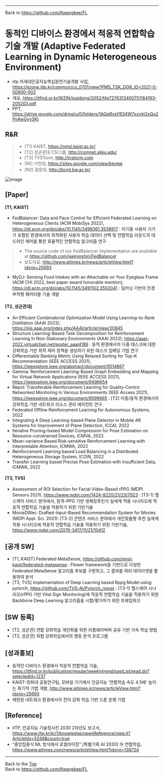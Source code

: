 ***
Back to https://github.com/Kwangkee/FL
  


# 동적인 디바이스 환경에서 적응적 연합학습기술 개발 (Adaptive Federated Learning in Dynamic Heterogeneous Environment)  
- iitp 차세대인공지능핵심원천기술개발 사업, https://ezone.iitp.kr/common/co_0701/view?PMS_TSK_DGR_ID=2021-0-00900-002 
- 개요, https://itfind.or.kr/WZIN/jugidong/2052/file7276313400751184193-205203.pdf
- PPT, https://drive.google.com/drive/u/0/folders/1AQqRxsYB34W7xzvkt2xQo2PnAwGyy3Kt

## R&R
>- [T1] KAIST, https://nmsl.kaist.ac.kr/
>- [T2] 성균관대 CSI그룹, http://comnet.skku.edu/
>- [T3] TVSTorm, http://tvstorm.com
>- [N1] 가천대, https://sites.google.com/view/keylee
>- [N2] 광운대, http://bcml.kw.ac.kr/ 

![image](https://user-images.githubusercontent.com/109835677/182520164-95e3b716-983b-4237-9d51-08193f8a2167.png)

## [Paper]
#### [T1, KAIST] 
-	FedBalancer: Data and Pace Control for Efficient Federated Learning on Heterogeneous Clients (ACM MobiSys 2022), https://dl.acm.org/doi/abs/10.1145/3498361.3538917 : 이기종 사용자 기기가 포함된 환경에서의 최적화된 사용자 학습 데이터 선택 및 연합학습 라운드의 데드라인 제어를 통한 효율적인 연합학습 알고리즘 연구
>-	The source code of our FedBalancer implementation are available at https://github.com/jaeminshin/FedBalancer
>-	보도자료: http://www.aitimes.kr/news/articleView.html?idxno=25693
-	MyDJ: Sensing Food Intakes with an Attachable on Your Eyeglass Frame (ACM CHI 2022, best paper award honorable mention), https://dl.acm.org/doi/abs/10.1145/3491102.3502041 : 딥러닝 기반의 안경 부착형 웨어러블 기술 개발

#### [T2, 성균관대] 
-	An Efficient Combinatorial Optimization Model Using Learning-to-Rank Distillation (AAAI 2022), https://ojs.aaai.org/index.php/AAAI/article/view/20845  
-	Structure Learning-Based Task Decomposition for Reinforcement Learning In Non-Stationary Environments (AAAI 2022), https://aaai-2022.virtualchair.net/poster_aaai4189 : 동적 환경에서의 다중 태스크에 대한 강화학습 기반 최적 제어 정책을 생성하기 위한 태스크 임베딩 기법 연구
-	Differentiable Ranking Metric Using Relaxed Sorting for Top-K Recommendation (IEEE ACCESS 2021), https://ieeexplore.ieee.org/abstract/document/9514867
- Gemma: Reinforcement Learning-Based Graph Embedding and Mapping for Virtual Network Applications (IEEE ACCESS 2021), https://ieeexplore.ieee.org/document/9496654
-	Repot: Transferable Reinforcement Learning for Quality-Centric Networked Monitoring in Various Environments (IEEE Access 2021), https://ieeexplore.ieee.org/document/9599665 : [T2] 이종/동적 환경에서의 강화학습 기반 네트워크 리소스 관리 에이전트 연구  
- Federated Offline Reinforcement Learning for Autonomous Systems, 2022
- Integrating A Deep Learning-based Plane Detector in Mobile AR Systems for Improvement of Plane Detection, ICCAI, 2022
- Iterative Pruning-based Model Compression for Pose Estimation on Resource-constrained Devices, ICMVA, 2022
- Mean-variance Based Risk-sensitive Reinforcement Learning with Interpretable Attention, ICMWA, 2022
- Reinforcement Learning based Load Balancing in a Distributed Heterogeneous Storage System, ICOIN, 2022
- Transfer Learning based Precise Pose Estimation with Insufficient Data, ICMWA, 2022

#### [T3, TVS] 
-	Assessment of ROI Selection for Facial Video-Based rPPG (MDPI Sensors 2021), https://www.mdpi.com/1424-8220/21/23/7923 : [T3-1] 헬스케어 서비스 분야에서, 원격-PPG 기반 생체징후인식 실세계 적용 시나리오에 적응적 연합학습 기술을 적용하기 위한 기반기술
-	MovieDIRec: Drafted-Input-Based Recommendation System for Movies (MDPI Appl. Sci. 2021): [T3-2] 콘텐츠 서비스 분야에서 개인맞춤형 추천 실세계 적용 시나리오에 적응적 연합학습 기술을 적용하기 위한 기반기술, https://www.mdpi.com/2076-3417/11/21/10412

## [공개 SW]
-	[T1, KAIST] Federated MetaSense, https://github.com/nmsl-kaist/federated-metasense : Flower framework을 기반으로 다양한 Federated MetaSense 알고리즘 후보를 구현하고, 그 결과를 여러 데이터셋을 활용하여 분석
-	[T3, TVS] Implementation of Deep Learning based Rppg Model using pytorch, https://github.com/TVS-AI/Pytorch_rppgs : [T3-1] 헬스케어 시나리오(rPPG 기반 Vital Sign Monitoring)에 적응적 연합학습 기술을 적용하기 위한 Backbone Deep Learning 알고리즘을 시험/평가하기 위한 프레임워크

## [SW 등록]
- [T2, 성균관] 연합 강화학습 개인화를 위한 리플레이버퍼 공유 기반 가속 학습 방법
- [T2, 성균관] 위험 강화학습에서의 행동 분석 프로그램


## [성과홍보]
-	동적인 디바이스 환경에서 적응적 연합학습 기술, https://itfind.or.kr/publication/regular/weeklytrend/pastList/read.do?selectedId=1237 
- KAIST-칭화대 공동연구팀, 모바일 기기에서 인공지능 '연합학습 속도 4.5배' 높이는 획기적 기법 개발, http://www.aitimes.kr/news/articleView.html?idxno=25693
- 제한된 네트워크 환경에서의 전이 강화 학습 기반 드론 운행 기법

## [Reference]
- IITP, 인공지능 기술청사진 2030 2차년도 보고서, https://www.iitp.kr/kr/1/knowledge/openReference/view.it?ArticleIdx=5248&count=true  
- “중앙집중식 ML 방식에서 로컬라이징” [특별기획 AI 2030] ⑲ 연합학습, https://www.aitimes.com/news/articleView.html?idxno=136724  

***
Back to the [Top](#Paper)  
Back to https://github.com/Kwangkee/FL
